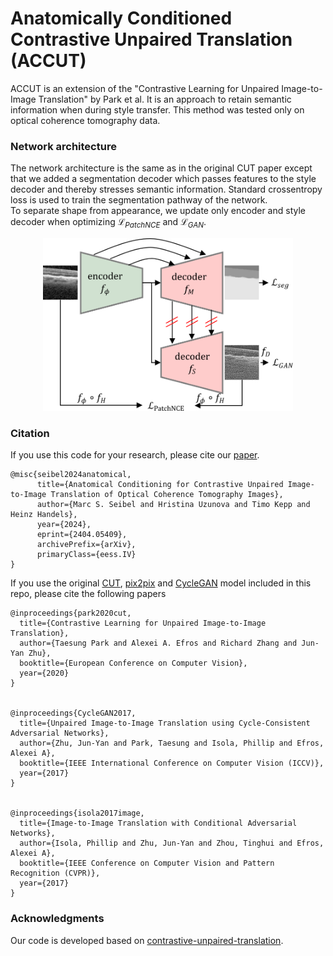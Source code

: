 # Anatomically Conditioned Contrastive Unpaired Translation (ACCUT)

ACCUT is an extension of the "Contrastive Learning for Unpaired Image-to-Image Translation" by Park et al. It is an approach to retain semantic information when during style transfer. This method was tested only on optical coherence tomography data.

### Network architecture
The network architecture is the same as in the original CUT paper except that we added a segmentation decoder which passes features to the style decoder and thereby stresses semantic information. Standard crossentropy loss is used to train the segmentation pathway of the network. <br /> To separate shape from appearance, we update only encoder and style decoder when optimizing $`\mathcal{L}_{PatchNCE}`$ and $`\mathcal{L}_{GAN}`$. 

<p align="center">
<img src="./imgs/all_networks.png" alt="drawing" width="400"/>
</p>


### Citation
If you use this code for your research, please cite our [paper](https://arxiv.org/abs/2404.05409).
```
@misc{seibel2024anatomical,
      title={Anatomical Conditioning for Contrastive Unpaired Image-to-Image Translation of Optical Coherence Tomography Images}, 
      author={Marc S. Seibel and Hristina Uzunova and Timo Kepp and Heinz Handels},
      year={2024},
      eprint={2404.05409},
      archivePrefix={arXiv},
      primaryClass={eess.IV}
}
```

If you use the original [CUT](https://arxiv.org/pdf/2007.15651), [pix2pix](https://phillipi.github.io/pix2pix/) and [CycleGAN](https://junyanz.github.io/CycleGAN/) model included in this repo, please cite the following papers
```
@inproceedings{park2020cut,
  title={Contrastive Learning for Unpaired Image-to-Image Translation},
  author={Taesung Park and Alexei A. Efros and Richard Zhang and Jun-Yan Zhu},
  booktitle={European Conference on Computer Vision},
  year={2020}
}


@inproceedings{CycleGAN2017,
  title={Unpaired Image-to-Image Translation using Cycle-Consistent Adversarial Networks},
  author={Zhu, Jun-Yan and Park, Taesung and Isola, Phillip and Efros, Alexei A},
  booktitle={IEEE International Conference on Computer Vision (ICCV)},
  year={2017}
}


@inproceedings{isola2017image,
  title={Image-to-Image Translation with Conditional Adversarial Networks},
  author={Isola, Phillip and Zhu, Jun-Yan and Zhou, Tinghui and Efros, Alexei A},
  booktitle={IEEE Conference on Computer Vision and Pattern Recognition (CVPR)},
  year={2017}
}
```


### Acknowledgments
 Our code is developed based on [contrastive-unpaired-translation](https://github.com/taesungp/contrastive-unpaired-translation). 
